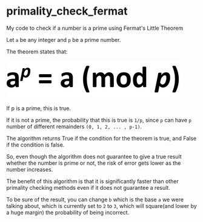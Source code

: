 # primality_check_fermat
My code to check if a number is a prime using Fermat's Little Theorem

Let `a` be any integer and `p` be a prime number.

The theorem states that:

![This is an image](Untitled.png)

If p is a prime, this is true.

If it is not a prime, the probability that this is true is `1/p`, since `p` can have `p` number of different remainders `(0, 1, 2, ... , p-1)`.

The algorithm returns True if the condition for the theorem is true, and False if the condition is false.

So, even though the algorithm does not guarantee to give a true result whether the number is prime or not, the risk of error gets lower as the number increases. 

The benefit of this algorithm is that it is significantly faster than other primality checking methods even if it does not guarantee a result.

To be sure of the result, you can change `b` which is the base `a` we were talking about, which is currently set to `2` to `3`, which will square(and lower by a huge margin) the probability of being incorrect.
